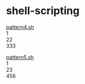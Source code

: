 # shell-scripting
[pattern4.sh](https://github.com/DebasreeNath48/shell-scripting/blob/main/pattern4.sh)<br>
1<br>
22<br>
333<br>

[pattern5.sh](https://github.com/DebasreeNath48/shell-scripting/blob/main/pattern5.sh)<br>
1<br>
23<br>
456<br>
